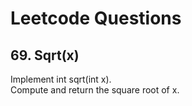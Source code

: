 # Leetcode Questions
## 69. Sqrt(x)  
Implement int sqrt(int x).  
Compute and return the square root of x.
